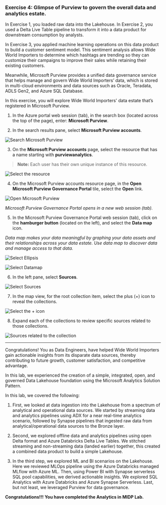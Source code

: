 ### Exercise 4: Glimpse of Purview to govern the overall data and analytics estate. <a name="tee-up-the-purview"></a>

In Exercise 1, you loaded raw data into the Lakehouse. In Exercise 2, you used a Delta Live Table pipeline to transform it into a data product for downstream consumption by analysts. 

In Exercise 3, you applied machine learning operations on this data product to build a customer sentiment model. This sentiment analysis allows Wide World Importers to determine which hashtags are trending so they can customize their campaigns to improve their sales while retaining their existing customers.

Meanwhile, Microsoft Purview provides a unified data governance service that helps manage and govern Wide World Importers’ data, which is stored in multi-cloud environments and data sources such as Oracle, Teradata, ADLS Gen2, and Azure SQL Database.

In this exercise, you will explore Wide World Importers' data estate that’s registered in Microsoft Purview.

1.	In the Azure portal web session (tab), in the search box (located across the top of the page), enter: **Microsoft Purview**.

2.	In the search results pane, select **Microsoft Purview accounts**.

![Search Microsoft Purview](https://github.com/CloudLabsAI-Azure/Ignite-lab/blob/main/media/img402.png?raw=true)

3.	On the **Microsoft Purview accounts** page, select the resource that has a name starting with **purviewanalytics**.

>**Note:** Each user has their own unique instance of this resource.


![Select the resource](https://github.com/CloudLabsAI-Azure/Ignite-lab/blob/main/media/img403.png?raw=true)

4.	On the Microsoft Purview accounts resource page, in the **Open Microsoft Purview Governance Portal** tile, select the **Open** link.

![Open Microsoft Purview](https://github.com/CloudLabsAI-Azure/Ignite-lab/blob/main/media/image4004.png?raw=true)

*Microsoft Purview Governance Portal opens in a new web session (tab).*

5.	In the Microsoft Purview Governance Portal web session (tab), click on the **hamburger button** (located on the left), and select the **Data map** icon.

*Data map makes your data meaningful by graphing your data assets and their relationships across your data estate. Use data map to discover data and manage access to that data.*

![Select Ellipsis](https://github.com/CloudLabsAI-Azure/Ignite-lab/blob/main/media/elipses-purview.png?raw=true)

![Select Datamap](https://github.com/CloudLabsAI-Azure/Ignite-lab/blob/main/media/datamap-purview.png?raw=true)

6.	In the left pane, select **Sources**.

![Select Sources](https://github.com/CloudLabsAI-Azure/Ignite-lab/blob/main/media/sources-purveiw.png?raw=true)

7. In the map view, for the root collection item, select the plus (+) icon to reveal the collections.

![Select the + icon](https://github.com/CloudLabsAI-Azure/Ignite-lab/blob/main/media/image4009.png?raw=true)

8.	Expand each of the collections to review specific sources related to those collections.

![Sources related to the collection](https://github.com/CloudLabsAI-Azure/Ignite-lab/blob/main/media/image4010.png?raw=true)

----

Congratulations! You as Data Engineers, have helped Wide World Importers gain actionable insights from its disparate data sources, thereby contributing to future growth, customer satisfaction, and competitive advantage.

In this lab, we experienced the creation of a simple, integrated, open, and governed Data Lakehouse foundation using the Microsoft Analytics Solution Pattern. 

In this lab, we covered the following: 
1.	First, we looked at data ingestion into the Lakehouse from a spectrum of analytical and operational data sources. We started by streaming data and analytics pipelines using ADX for a near real-time analytics scenario, followed by Synapse pipelines that ingested raw data from analytical/operational data sources to the Bronze layer. 

2.	Second, we explored offline data and analytics pipelines using open Delta format and Azure Databricks Delta Live Tables. We stitched streaming and non-streaming data (landed earlier) together, this created a combined data product to build a simple Lakehouse.

3.	In the third step, we explored ML and BI scenarios on the Lakehouse. Here we reviewed MLOps pipeline using the Azure Databricks managed MLflow with Azure ML. Then, using Power BI with Synapse serverless SQL pool capabilities, we derived actionable insights. We explored SQL Analytics with Azure Databricks and Azure Synapse Serverless. Last, but not least, we leveraged Purview for data governance. 

**Congratulations!!!**
**You have completed the Analytics in MIDP Lab.**

